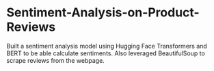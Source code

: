 # Sentiment-Analysis-on-Product-Reviews
Built a sentiment analysis model using Hugging Face Transformers and BERT to be able calculate sentiments. Also leveraged BeautifulSoup to scrape reviews from the webpage.
